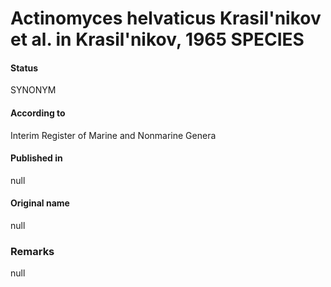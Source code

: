 # Actinomyces helvaticus Krasil'nikov et al. in Krasil'nikov, 1965 SPECIES

#### Status
SYNONYM

#### According to
Interim Register of Marine and Nonmarine Genera

#### Published in
null

#### Original name
null

### Remarks
null